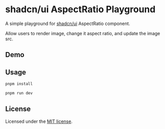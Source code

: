 # shadcn/ui AspectRatio Playground

A simple playground for [shadcn/ui](https://ui.shadcn.com) AspectRatio component.

Allow users to render image, change it aspect ratio, and update the image src.

## Demo

## Usage

```bash
pnpm install

pnpm run dev
```

## License

Licensed under the [MIT license](https://github.com/shadcn/ui/blob/main/LICENSE.md).
